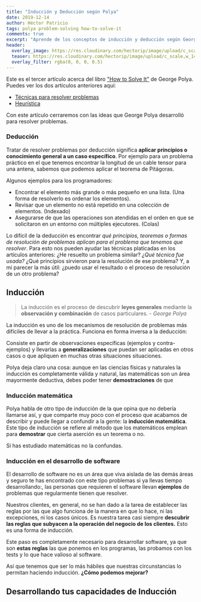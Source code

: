 ```yaml
---
title: "Inducción y Deducción según Polya"
date: 2019-12-14
author: Héctor Patricio
tags: polya problem-solving how-to-solve-it
comments: true
excerpt: "Aprende de los conceptos de inducción y deducción según George Polya los explica en How to Solve It"
header:
  overlay_image: https://res.cloudinary.com/hectorip/image/upload/c_scale,w_1400/v1575746191/verne-ho-0LAJfSNa-xQ-unsplash_prh7gv.jpg
  teaser: https://res.cloudinary.com/hectorip/image/upload/c_scale,w_1400/v1575746191/verne-ho-0LAJfSNa-xQ-unsplash_prh7gv.jpg
  overlay_filter: rgba(0, 0, 0, 0.5)
---
```


Este es el tercer artículo acerca del libro ["How to Solve It"](https://amzn.to/2P8HJA8) de George Polya. Puedes ver los dos artículos anteriores aquí:

- [Técnicas para resolver problemas](/2019/09/27/tecnicas-para-resolver-problemas.html)
- [Heurística](/2019/10/03/el-arte-de-resolver-problemas-la-heuristica.html)

Con este artículo cerraremos con las ideas que George Polya desarrolló para resolver problemas.

### Deducción

Tratar de resolver problemas por deducción significa **aplicar principios o
conocimiento general a un caso específico**. Por ejemplo para un problema
práctico en el que tenemos encontrar la longitud de un cable tensor para una
antena, sabemos que podemos aplicar el teorema de Pitágoras.

Algunos ejemplos para los programadores:

- Encontrar el elemento más grande o más pequeño en una lista. (Una forma de resolverlo es ordenar los elementos).
- Revisar que un elemento no está repetido en una colección de elementos. (Indexado)
- Asegurarse de que las operaciones son atendidas en el orden en que se solicitaron en un entorno con múltiples ejecutores. (Colas)

Lo difícil de la deducción es encontrar *qué principios, teoremas o formas
de resolución de problemas aplican para el problema que tenemos que resolver*. Para esto nos pueden ayudar las técnicas platicadas en los artículos anteriores: ¿He resuelto un problema similar? *¿Qué técnica fue usada?* ¿Qué principios sirvieron para la resolución de ese problema? Y, a mi parecer la más útil: ¿puedo usar el resultado o el proceso de resolución de un otro problema?

## Inducción

> La inducción es el proceso de descubrir **leyes generales** mediante la **observación y combinación** de casos particulares. - *George Polya*

La inducción es uno de los mecanismos de resolución de problemas más difíciles de llevar a la práctica. Funciona en forma inversa a la deducción:

Consiste en partir de observaciones específicas (ejemplos y contra-ejemplos) y llevarlas a **generalizaciones** que puedan ser aplicadas en otros casos o que apliquen en muchas otras situaciones situaciones.

Polya deja claro una cosa: aunque en las ciencias físicas y naturales la inducción es completamente válida y natural, las matemáticas son un área mayormente deductiva, debes poder tener **demostraciones** de que

### Inducción matemática

Polya habla de otro tipo de inducción de la que opina que no debería llamarse así, y que comparte muy poco con el proceso que acabamos de describir y puede llegar a confundir a la gente: la **inducción matemática**. Este tipo de inducción se refiere al método que los matemáticos emplean para **demostrar** que cierta aserción es un teorema o no.

Si has estudiado matemáticas no la confundas.

### Inducción en el desarrollo de software

El desarrollo de software no es un área que viva aislada de las demás áreas y seguro te has encontrado con este tipo problemas si ya llevas tiempo desarrollando:, las personas que requieren el software llevan **ejemplos** de  problemas que regularmente tienen que resolver.

Nuestros clientes, en general, no se han dado a la tarea de establecer las reglas por las que algo funciona de la manera en que lo hace, ni las excepciones, ni los casos únicos. Es nuestra tarea casi siempre **descubrir las reglas que subyacen a la operación del negocio de los clientes.** Esto es una forma de inducción.

Este paso es completamente necesario para desarrollar software, ya que son **estas reglas** las que ponemos en los programas, las probamos con los tests y lo que hace valioso al software.

Así que tenemos que ser lo más hábiles que nuestras circunstancias lo permitan haciendo inducción. **¿Cómo podemos mejorar?**

## Desarrollando tus capacidades de Inducción

